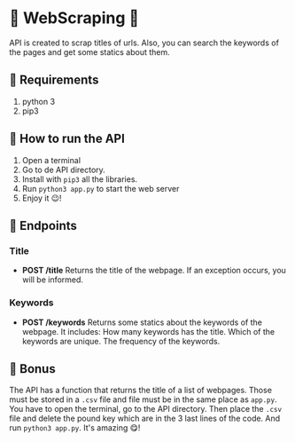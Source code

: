 # :mag_right: WebScraping :mag_right:
   API is created to scrap titles of urls. Also, you can search the keywords of the pages and get some statics about them. 
   
## :mag_right: Requirements

1. python 3
2. pip3 

## :mag_right: How to run the API

1. Open a terminal
2. Go to de API directory.
3. Install with `pip3` all the libraries.
3. Run `python3 app.py` to start the web server
4. Enjoy it :wink:!

## :mag_right: Endpoints 
### Title
   - **POST /title** Returns the title of the webpage. If an exception occurs, you will be informed.

### Keywords 
   - **POST /keywords** Returns some statics about the keywords of the webpage. 
   It includes:
      How many keywords has the title.
      Which of the keywords are unique.
      The frequency of the keywords.
 
## :mag_right: Bonus
  The API has a function that returns the title of a list of webpages. Those must be stored in a `.csv` file
  and file must be in the same place as `app.py`.
  You have to open the terminal, go to the API directory. Then place the `.csv` file and delete the 
  pound key which are in the 3 last lines of the code. And run `python3 app.py`. 
  It's amazing :yum:!
